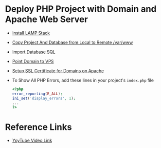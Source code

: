 # Deploy PHP Project with Domain and Apache Web Server

- [Install LAMP Stack](https://github.com/satyam-seth-learnings/devops-learning/tree/main/13.install-lamp-stack)

- [Copy Project And Database from Local to Remote /var/www](https://github.com/satyam-seth-learnings/devops-learning/tree/main/14.copy-project-folder-from-local-machine-to-remote-server)

- [Import Database SQL](https://github.com/satyam-seth-learnings/devops-learning/blob/main/25.import-export-database-sql-using-command-line-in-mysql.md)

- [Point Domain to VPS](https://github.com/satyam-seth-learnings/devops-learning/tree/main/15.point-domain-and-host-html-website-on-remote-server)

- [Setup SSL Certificate for Domains on Apache](https://github.com/satyam-seth-learnings/devops-learning/blob/main/16.setup-ssl-certificate-for-domains-on-apache.md)

- To Show All PHP Errors, add these lines in your project's `index.php` file

    ```php
    <?php
    error_reporting(E_ALL);
    ini_set('display_errors', 1);
    ...
    ?>
    ```

# Reference Links

- [YoyTube Video Link](https://youtu.be/uT5PaBDg1DY?si=rHWEK07ZqoHPGGuw)